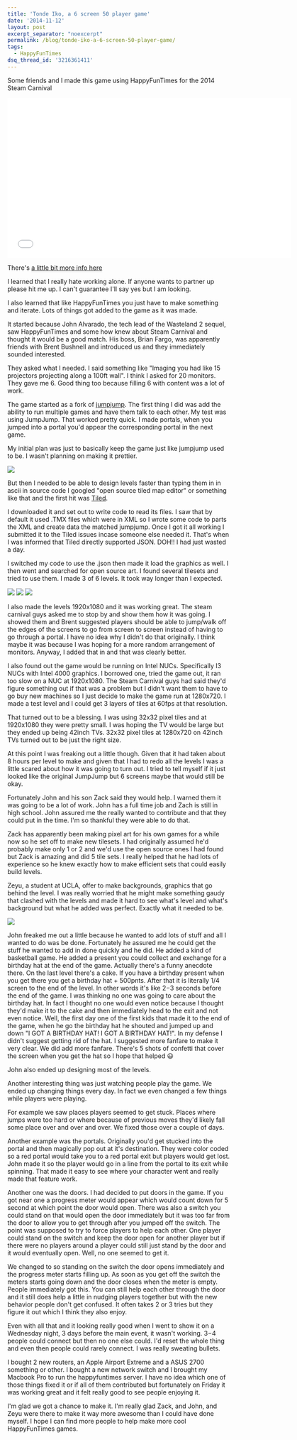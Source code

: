 ```yaml
---
title: 'Tonde Iko, a 6 screen 50 player game'
date: '2014-11-12'
layout: post
excerpt_separator: "noexcerpt"
permalink: /blog/tonde-iko-a-6-screen-50-player-game/
tags:
  - HappyFunTimes
dsq_thread_id: '3216361411'
---
```

Some friends and I made this game using HappyFunTimes for the 2014 Steam
Carnival

<iframe width="640" height="360" src="//www.youtube.com/embed/aFMNmKYE8KM?rel=0" frameborder="0" allowfullscreen=""></iframe>

There's [a little bit more info here](http://greggman.github.io/hft-tonde-iko)

I learned that I really hate working alone. If anyone wants to partner up
please hit me up. I can't guarantee I'll say yes but I am looking.

I also learned that like HappyFunTimes you just have to make something and
iterate. Lots of things got added to the game as it was made.

It started because John Alvarado, the tech lead of the Wasteland 2 sequel, saw
HappyFunTimes and some how knew about Steam Carnival and thought it would be a
good match. His boss, Brian Fargo, was apparently friends with Brent Bushnell
and introduced us and they immediately sounded interested.

They asked what I needed. I said something like "Imaging you had like 15
projectors projecting along a 100ft wall". I think I asked for 20 monitors.
They gave me 6\. Good thing too because filling 6 with content was a lot of
work.

The game started as  a fork of [jumpjump](http://github.com/greggman/hft-jumpjump). The first thing I did was add the ability to run multiple games and have them
talk to each other. My test was using JumpJump. That worked pretty quick. I
made portals, when you jumped into a portal you'd appear the corresponding
portal in the next game.

My initial plan was just to basically keep the game just like jumpjump used to
be. I wasn't planning on making it prettier.

<img src="/images/tonde-iko/jumpjump-old.png" />

But then I needed to be able to design levels faster than typing them in in
ascii in source code I googled "open source tiled map editor" or something like
that and the first hit was [Tiled](http://www.mapeditor.org).

I downloaded it and set out to write code to read its files. I saw that by
default it used .TMX files which were in XML so I wrote some code to parts the
XML and create data the matched jumpjump. Once I got it all working I submitted
it to the Tiled issues incase someone else needed it. That's when I was
informed that Tiled directly supported JSON. DOH!! I had just wasted a day.

I switched my code to use the .json then made it load the graphics as well. I
then went and searched for open source art. I found several tilesets and tried
to use them. I made 3 of 6 levels. It took way longer than I expected.

<img src="/images/tonde-iko/level0-sm.png" />

<img src="/images/tonde-iko/level1-sm.png" />

<img src="/images/tonde-iko/level2-sm.png" />

I also made the levels 1920x1080 and it was working great. The steam carnival
guys asked me to stop by and show them how it was going. I showed them and
Brent suggested players should be able to jump/walk off the edges of the
screens to go from screen to screen instead of having to go through a portal. I
have no idea why I didn't do that originally. I think maybe it was because I
was hoping for a more random arrangement of monitors. Anyway, I added that in
and that was clearly better.

I also found out the game would be running on Intel NUCs. Specifically I3 NUCs
with Intel 4000 graphics. I borrowed one, tried the game out, it ran too slow
on a NUC at 1920x1080. The Steam Carnival guys had said they'd figure something
out if that was a problem but I didn't want them to have to go buy new machines
so I just decide to make the game run at 1280x720. I made a test level and I
could get 3 layers of tiles at 60fps at that resolution.

That turned out to be a blessing. I was using 32x32 pixel tiles and at
1920x1080 they were pretty small. I was hoping the TV would be large but they
ended up being 42inch TVs. 32x32 pixel tiles at 1280x720 on 42inch TVs turned
out to be just the right size.

At this point I was freaking out a little though. Given that it had taken about
8 hours per level to make and given that I had to redo all the levels I was a
little scared about how it was going to turn out. I tried to tell myself if it
just looked like the original JumpJump but 6 screens maybe that would still be
okay.

Fortunately John and his son Zack said they would help. I warned them it was
going to be a lot of work. John has a full time job and Zach is still in high
school. John assured me the really wanted to contribute and that they could put
in the time. I'm so thankful they were able to do that.

Zack has apparently been making pixel art for his own games for a while now so
he set off to make new tilesets. I had originally assumed he'd probably make
only 1 or 2 and we'd use the open source ones I had found but Zack is amazing
and did 5 tile sets. I really helped that he had lots of experience so he knew
exactly how to make efficient sets that could easily build levels.

Zeyu, a student at UCLA, offer to make backgrounds, graphics that go behind the
level. I was really worried that he might make something gaudy that clashed
with the levels and made it hard to see what's level and what's background but
what he added was perfect. Exactly what it needed to be.

<img src="/images/tonde-iko/level0-with-bg.gif" />

John freaked me out a little because he wanted to add lots of stuff and all I
wanted to do was be done. Fortunately he assured me he could get the stuff he
wanted to add in done quickly and he did. He added a kind of basketball game.
He added a present you could collect and exchange for a birthday hat at the end
of the game. Actually there's a funny anecdote there. On the last level there's
a cake. If you have a birthday present when you get there you get a birthday
hat + 500pnts. After that it is literally 1/4 screen to the end of the level.
In other words it's like 2&minus;3 seconds before the end of the game. I was
thinking no one was going to care about the birthday hat. In fact I thought no
one would even notice because I thought they'd make it to the cake and then
immediately head to the exit and not even notice. Well, the first day one of
the first kids that made it to the end of the game, when he go the birthday hat
he shouted and jumped up and down "I GOT A BIRTHDAY HAT! I GOT A BIRTHDAY
HAT!".  In my defense I didn't suggest getting rid of the hat. I suggested more
fanfare to make it very clear. We did add more fanfare. There's 5 shots of
confetti that cover the screen when you get the hat so I hope that helped
&#128515;

John also ended up designing most of the levels.

Another interesting thing was just watching people play the game. We ended up
changing things every day. In fact we even changed a few things while players
were playing.

For example we saw places players seemed to get stuck. Places where jumps were
too hard or where because of previous moves they'd likely fall some place over
and over and over. We fixed those over a couple of days.

Another example was the portals. Originally you'd get stucked into the portal
and then magically pop out at it's destination. They were color coded so a red
portal would take you to a red portal exit but players would get lost. John
made it so the player would go in a line from the portal to its exit while
spinning. That made it easy to see where your character went and really made
that feature work.

Another one was the doors. I had decided to put doors in the game. If you got
near one a progress meter would appear which would count down for 5 second at
which point the door would open. There was also a switch you could stand on
that would open the door immediately but it was too far from the door to allow
you to get through after you jumped off the switch. The point was supposed to
try to force players to help each other. One player could stand on the switch
and keep the door open for another player but if there were no players around a
player could still just stand by the door and it would eventually open. Well,
no one seemed to get it.

We changed to so standing on the switch the door opens immediately and the
progress meter starts filling up. As soon as you get off the switch the meters
starts going down and the door closes when the meter is empty. People
immediately got this. You can still help each other through the door and it
still does help a little in nudging players together but with the new behavior
people don't get confused. It often takes 2 or 3 tries but they figure it out
which I think they also enjoy.

Even with all that and it looking really good when I went to show it on a
Wednesday night, 3 days before the main event, it wasn't working. 3&minus;4
people could connect but then no one else could. I'd reset the whole thing and
even then people could rarely connect. I was really sweating bullets.

I bought 2 new routers, an Apple Airport Extreme and a ASUS 2700 something or
other. I bought a new network switch and I brought my Macbook Pro to run the
happyfuntimes server. I have no idea which one of those things fixed it or if
all of them contributed but fortunately on Friday it was working great and it
felt really good to see people enjoying it.

I'm glad we got a chance to make it. I'm really glad Zack, and John, and Zeyu
were there to make it way more awesome than I could have done myself. I hope I
can find more people to help make more cool HappyFunTimes games.